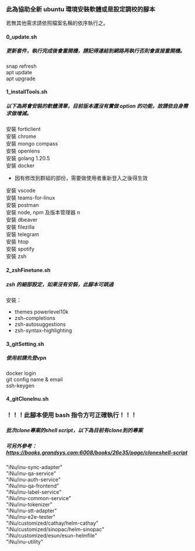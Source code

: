 ### 此為協助全新 ubuntu 環境安裝軟體或是設定調校的腳本
若無其他需求請依照檔案名稱的依序執行之。  
#### 0_update.sh
##### 更新套件，執行完成後會重開機，請記得連結到網路再執行否則會直接重開機。
snap refresh  
apt update  
apt upgrade  

#### 1_installTools.sh
##### 以下為將會安裝的軟體清單，目前版本還沒有實做 option 的功能，故請依自身需求做增減。
安裝 forticlient  
安裝 chrome  
安裝 mongo compass  
安裝 openlens  
安裝 golang 1.20.5  
安裝 docker  
- 因有修改到群組的部份，需要做使用者重新登入之後得生效  

安裝 vscode  
安裝 teams-for-linux  
安裝 postman  
安裝 node, npm 及版本管理器 n  
安裝 dbeaver  
安裝 filezilla  
安裝 telegram  
安裝 htop  
安裝 spotify  
安裝 zsh  
#### 2_zshFinetune.sh
##### zsh 的細部設定，如果沒有安裝，此腳本可跳過
安裝：
- themes powerlevel10k
- zsh-completions
- zsh-autosuggestions
- zsh-syntax-highlighting  
#### 3_gitSetting.sh
##### 使用前請先登vpn
docker login   
git config name & email  
ssh-keygen   
#### 4_gitCloneInu.sh
### ！！！此腳本使用 bash 指令方可正確執行！！！
##### 批次clone專案的shell script，以下為目前有clone到的專案
##### 可另外參考： https://books.grandsys.com:6008/books/26e35/page/cloneshell-script
"iNu/inu-sync-adapter"  
"iNu/inu-qa-service"  
"iNu/inu-auth-service"  
"iNu/inu-qa-frontend"  
"iNu/inu-label-service"  
"iNu/inu-common-service"  
"iNu/inu-tokenizer"  
"iNu/inu-stt-adapter"  
"iNu/inu-e2e-tester"  
"iNu/customized/cathay/helm-cathay"  
"iNu/customized/sinopac/helm-sinopac"  
"iNu/customized/esun/esun-helmfile"  
"iNu/inu-utility"  
